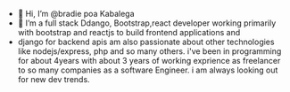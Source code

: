 - 👋 Hi, I’m @bradie poa Kabalega
- 👀 I’m a full stack Ddango, Bootstrap,react developer working primarily with  bootstrap and reactjs to build frontend applications and
- django for backend apis am also passionate about other technologies like nodejs/express, php and so many others. i've been in programming for about 4years with about 
3 years of working exprience as freelancer to so many companies as a software Engineer. i am always looking out for new dev trends.
